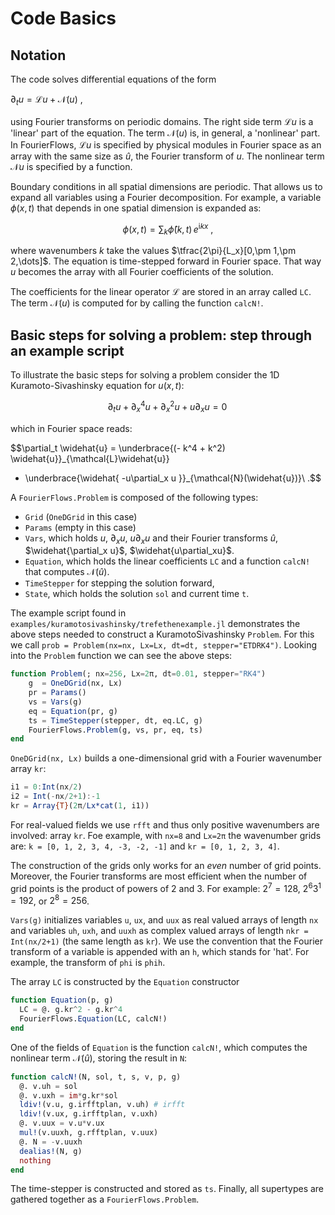 # Code Basics

## Notation

The code solves differential equations of the form

$\partial_t u = \mathcal{L}u + \mathcal{N}(u)\ ,$

using Fourier transforms on periodic domains. The right side term $\mathcal{L}u$ is a 'linear' part of the equation.
The term $\mathcal{N}(u)$ is, in general, a 'nonlinear' part. In FourierFlows, $\mathcal{L}u$ is specified by 
physical modules in Fourier space as an array with the same size as $\hat u$, the Fourier transform of $u$.
The nonlinear term $\mathcal{N}u$ is specified by a function.

Boundary conditions in all spatial dimensions are periodic. That allows us to expand all variables using a Fourier 
decomposition. For example, a variable $\phi(x, t)$ that depends in one spatial dimension is expanded as:


```math
\phi(x, t) = \sum_{k} \widehat{\phi}(k, t)\,e^{\mathrm{i} k x}\ ,
```
where wavenumbers $k$ take the values $\tfrac{2\pi}{L_x}[0,\pm 1,\pm 2,\dots]$. The equation is time-stepped 
forward in Fourier space. That way $u$ becomes the array with all Fourier coefficients of the solution.

The coefficients for the linear operator $\mathcal{L}$ are stored in an array called `LC`. The term $\mathcal{N}(u)$ 
is computed for by calling the function `calcN!`.

## Basic steps for solving a problem: step through an example script

To illustrate the basic steps for solving a problem consider the 1D Kuramoto-Sivashinsky equation for $u(x, t)$:

$$\partial_t u + \partial_x^4 u + \partial_x^2 u + u\partial_x u = 0 \,$$

which in Fourier space reads:

$$\partial_t \widehat{u} = \underbrace{(- k^4 + k^2) \widehat{u}}_{\mathcal{L}\widehat{u}}
+ \underbrace{\widehat{ -u\partial_x u }}_{\mathcal{N}(\widehat{u})}\ .$$

A `FourierFlows.Problem` is composed of the following types:
- `Grid` (`OneDGrid` in this case)
- `Params` (empty in this case)
- `Vars`, which holds $u$, $\partial_x u$, $u\partial_x u$ and their Fourier transforms $\widehat{u}$, $\widehat{\partial_x u}$, $\widehat{u\partial_xu}$.
- `Equation`, which holds the linear coefficients `LC` and a function `calcN!` that computes $\mathcal{N}(\widehat{u})$.
- `TimeStepper` for stepping the solution forward,
- `State`, which holds the solution `sol` and current time `t`.


The example script found in  `examples/kuramotosivashinsky/trefethenexample.jl` demonstrates the above steps 
needed to construct a KuramotoSivashinsky `Problem`. For this we call 
`prob = Problem(nx=nx, Lx=Lx, dt=dt, stepper="ETDRK4")`. Looking into the  `Problem` 
function we can see the above steps:
```julia
function Problem(; nx=256, Lx=2π, dt=0.01, stepper="RK4")
    g  = OneDGrid(nx, Lx)
    pr = Params()
    vs = Vars(g)
    eq = Equation(pr, g)
    ts = TimeStepper(stepper, dt, eq.LC, g)
    FourierFlows.Problem(g, vs, pr, eq, ts)
end
```

`OneDGrid(nx, Lx)` builds a one-dimensional grid with a Fourier wavenumber array `kr`:
```julia
i1 = 0:Int(nx/2)
i2 = Int(-nx/2+1):-1
kr = Array{T}(2π/Lx*cat(1, i1))
```

For real-valued fields we use `rfft` and thus only positive wavenumbers are involved: array `kr`. 
Foe example, with `nx=8` and `Lx=2π` the wavenumber grids are: `k = [0, 1, 2, 3, 4, -3, -2, -1]` and 
`kr = [0, 1, 2, 3, 4]`.

The construction of the grids only works for an *even* number of grid points. Moreover, the Fourier transforms are 
most efficient when the number of grid points is the product of powers of 2 and 3. For example: 
$2^7=128$, $2^6 3^1=192$, or $2^8=256$.

`Vars(g)` initializes variables `u`, `ux`, and `uux` as real valued arrays of length `nx` and variables 
`uh`, `uxh`, and `uuxh` as complex valued arrays of length `nkr = Int(nx/2+1)` (the same length as `kr`). 
We use the convention that the Fourier transform of a variable is appended with an `h`, which stands for 'hat'.
For example, the transform of `phi` is `phih`.

The array `LC` is constructed by the `Equation` constructor
```julia
function Equation(p, g)
  LC = @. g.kr^2 - g.kr^4
  FourierFlows.Equation(LC, calcN!)
end
```

One of the fields of `Equation` is the function `calcN!`, 
which computes the nonlinear term $\mathcal{N}(\widehat{u})$, storing the result in `N`:
```julia
function calcN!(N, sol, t, s, v, p, g)
  @. v.uh = sol
  @. v.uxh = im*g.kr*sol
  ldiv!(v.u, g.irfftplan, v.uh) # irfft
  ldiv!(v.ux, g.irfftplan, v.uxh)
  @. v.uux = v.u*v.ux
  mul!(v.uuxh, g.rfftplan, v.uux)
  @. N = -v.uuxh
  dealias!(N, g)
  nothing
end
```

The time-stepper is constructed and stored as `ts`. Finally, all supertypes are gathered together as a 
`FourierFlows.Problem`.
